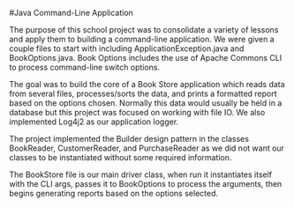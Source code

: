 #Java Command-Line Application

The purpose of this school project was to consolidate a variety of lessons and apply them to building a command-line application. We were given a couple files to start with including ApplicationException.java and BookOptions.java. Book Options includes the use of Apache Commons CLI to process command-line switch options.

The goal was to build the core of a Book Store application which reads data from several files, processes/sorts the data, and prints a formatted report based on the options chosen. Normally this data would usually be held in a database but this project was focused on working with file IO. We also implemented Log4j2 as our application logger.

The project implemented the Builder design pattern in the classes BookReader, CustomerReader, and PurchaseReader as we did not want our classes to be instantiated without some required information. 

The BookStore file is our main driver class, when run it instantiates itself with the CLI args, passes it to BookOptions to process the arguments, then begins generating reports based on the options selected.
